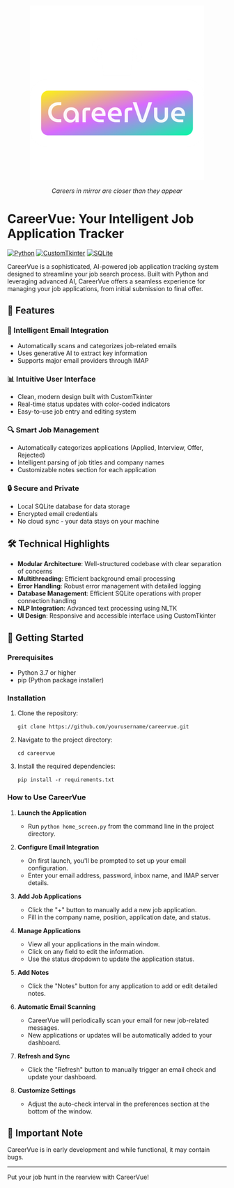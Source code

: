 <p align="center">
  <img src="./CV-Icon.png" alt="CareerVue Logo" width="400" height="400">
</p>

<p align="center">
  <em>Careers in mirror are closer than they appear</em>
</p>

# CareerVue: Your Intelligent Job Application Tracker

[![Python](https://img.shields.io/badge/Python-3.7%2B-blue)](https://www.python.org/downloads/)
[![CustomTkinter](https://img.shields.io/badge/CustomTkinter-5.1.2-orange)](https://github.com/TomSchimansky/CustomTkinter)
[![SQLite](https://img.shields.io/badge/SQLite-3-green)](https://www.sqlite.org/index.html)

CareerVue is a sophisticated, AI-powered job application tracking system designed to streamline your job search process. Built with Python and leveraging advanced AI, CareerVue offers a seamless experience for managing your job applications, from initial submission to final offer.

## 🌟 Features

### 🤖 Intelligent Email Integration
- Automatically scans and categorizes job-related emails
- Uses generative AI to extract key information
- Supports major email providers through IMAP

### 📊 Intuitive User Interface
- Clean, modern design built with CustomTkinter
- Real-time status updates with color-coded indicators
- Easy-to-use job entry and editing system

### 🔍 Smart Job Management
- Automatically categorizes applications (Applied, Interview, Offer, Rejected)
- Intelligent parsing of job titles and company names
- Customizable notes section for each application

### 🔒 Secure and Private
- Local SQLite database for data storage
- Encrypted email credentials
- No cloud sync - your data stays on your machine

## 🛠 Technical Highlights

- **Modular Architecture**: Well-structured codebase with clear separation of concerns
- **Multithreading**: Efficient background email processing
- **Error Handling**: Robust error management with detailed logging
- **Database Management**: Efficient SQLite operations with proper connection handling
- **NLP Integration**: Advanced text processing using NLTK
- **UI Design**: Responsive and accessible interface using CustomTkinter

## 🚀 Getting Started

### Prerequisites
- Python 3.7 or higher
- pip (Python package installer)

### Installation
1. Clone the repository:
   ```
   git clone https://github.com/yourusername/careervue.git
   ```
2. Navigate to the project directory:
   ```
   cd careervue
   ```
3. Install the required dependencies:
   ```
   pip install -r requirements.txt
   ```

### How to Use CareerVue

1. **Launch the Application**
   - Run `python home_screen.py` from the command line in the project directory.

2. **Configure Email Integration**
   - On first launch, you'll be prompted to set up your email configuration.
   - Enter your email address, password, inbox name, and IMAP server details.

3. **Add Job Applications**
   - Click the "+" button to manually add a new job application.
   - Fill in the company name, position, application date, and status.

4. **Manage Applications**
   - View all your applications in the main window.
   - Click on any field to edit the information.
   - Use the status dropdown to update the application status.

5. **Add Notes**
   - Click the "Notes" button for any application to add or edit detailed notes.

6. **Automatic Email Scanning**
   - CareerVue will periodically scan your email for new job-related messages.
   - New applications or updates will be automatically added to your dashboard.

7. **Refresh and Sync**
   - Click the "Refresh" button to manually trigger an email check and update your dashboard.

8. **Customize Settings**
   - Adjust the auto-check interval in the preferences section at the bottom of the window.

## 🚨 Important Note

CareerVue is in early development and while functional, it may contain bugs.

---

Put your job hunt in the rearview with CareerVue!
